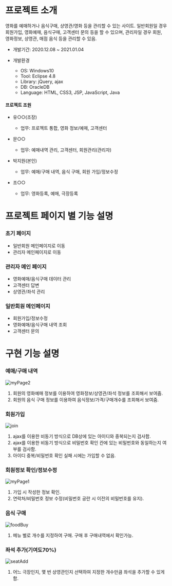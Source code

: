 
# 프로젝트 소개
영화를 예매하거나 음식구매, 상영관/영화 등을 관리할 수 있는 사이트.
일반회원일 경우 회원가입, 영화예매, 음식구매, 고객센터 문의 등을 할 수 있으며, 관리자일 경우 회원, 영화정보, 상영관, 매점 음식 등을 관리할 수 있음.

* 개발기간: 2020.12.08 ~ 2021.01.04

* 개발환경
  + OS: Windows10
  + Tool: Eclipse 4.8
  + Library: jQuery, ajax
  + DB: OracleDB
  + Language: HTML, CSS3, JSP, JavaScript, Java

#### 프로젝트 조원
+ 유○○(조장)
  + 업무: 프로젝트 통합, 영화 정보/예매, 고객센터

+ 문○○
  + 업무: 예매내역 관리, 고객센터, 회원관리(관리자)
  
+ 박지원(본인)
  + 업무: 예매/구매 내역, 음식 구매, 회원 가입/정보수정

+ 조○○
  + 업무: 영화등록, 예매, 극장등록

# 프로젝트 페이지 별 기능 설명

### 초기 페이지
+ 일반회원 메인페이지로 이동
+ 관리자 메인페이지로 이동

### 관리자 메인 페이지
+ 영화예매/음식구매 데이터 관리
+ 고객센터 답변
+ 상영관/좌석 관리

### 일반회원 메인페이지
+ 회원가입/정보수정
+ 영화예매/음식구매 내역 조회
+ 고객센터 문의


# 구현 기능 설명
### 예매/구매 내역
![myPage2](https://user-images.githubusercontent.com/59616321/109915706-9bf09880-7cf5-11eb-8761-8ea2c1ce0faa.png)
1. 회원의 영화예매 정보를 이용하여 영화정보/상영관/좌석 정보를 조회해서 보여줌.
2. 회원의 음식 구매 정보를 이용하여 음식정보/가격/구매개수를 조회해서 보여줌.

### 회원가입
![join](https://user-images.githubusercontent.com/59616321/109917342-7fa22b00-7cf8-11eb-92b2-2cea9d17cc9d.png)
1. ajax를 이용한 비동기 방식으로 DB상에 있는 아이디와 중복되는지 검사함.
2. ajax를 이용한 비동기 방식으로 비밀번호 확인 칸에 있는 비밀번호와 동일하는지 여부를 검사함.
3. 아이디 중복/비밀번호 확인 실패 시에는 가입할 수 없음.

### 회원정보 확인/정보수정
![myPage1](https://user-images.githubusercontent.com/59616321/109917594-f2aba180-7cf8-11eb-99a0-f94fef07b8bd.png)
1. 가입 시 작성한 정보 확인.
2. 연락처/비밀번호 정보 수정(비밀번호 공란 시 이전의 비밀번호를 유지).

### 음식 구매
![foodBuy](https://user-images.githubusercontent.com/59616321/109913330-1ff45180-7cf1-11eb-8206-b3dcd2d0d045.png)
1. 메뉴 별로 개수를 지정하여 구매. 구매 후 구매내역에서 확인가능.

### 좌석 추가(기여도70%)
![seatAdd](https://user-images.githubusercontent.com/59616321/109915707-9d21c580-7cf5-11eb-925c-d680971911bd.png)
1. 어느 극장인지, 몇 번 상영관인지 선택하여 지정한 개수만큼 좌석을 추가할 수 있게 함.

